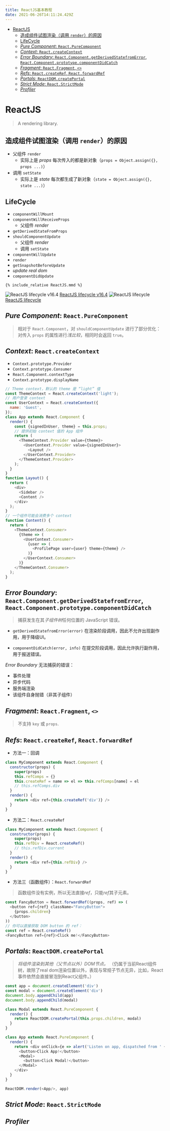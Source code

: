 ```yaml
---
title: ReactJS基本教程
date: 2021-06-26T14:11:24.429Z
---
```


- [ReactJS](#reactjs)
  - [造成组件试图渲染（调用 `render`）的原因](#造成组件试图渲染调用-render的原因)
  - [LifeCycle](#lifecycle)
  - [*Pure Component*: `React.PureComponent`](#pure-component-reactpurecomponent)
  - [*Context*: `React.createContext`](#context-reactcreatecontext)
  - [*Error Boundary*: `React.Component.getDerivedStatefromError`, `React.Component.prototype.componentDidCatch`](#error-boundary-reactcomponentgetderivedstatefromerror-reactcomponentprototypecomponentdidcatch)
  - [*Fragment*: `React.Fragment`, `<>`](#fragment-reactfragment-)
  - [*Refs*: `React.createRef`, `React.forwardRef`](#refs-reactcreateref-reactforwardref)
  - [*Portals*: `ReactDOM.createPortal`](#portals-reactdomcreateportal)
  - [*Strict Mode*: `React.StrictMode`](#strict-mode-reactstrictmode)
  - [*Profiler*](#profiler)

# ReactJS

> A rendering library.

## 造成组件试图渲染（调用 `render`）的原因

- 父组件 `render`
  - 实际上是 *props* 每次传入的都是新对象（`props = Object.assign({}, props ...)`）
- 调用 `setState`
  - 实际上是 *state* 每次都生成了新对象（`state = Object.assign({}, state ...)`）

## LifeCycle

- `componentWillMount`
- `componentWillReceiveProps`
  - 父组件 *render*
- `getDerivedStateFromProps`
- `shouldComponentUpdate`
  - 父组件 *render*
  - 调用 `setState`
- `componentWillUpdate`
- `render`
- `getSnapshotBeforeUpdate`
- *update real dom*
- `componentDidUpdate`

```mermaid
{% include_relative ReactJS.mmd %}
```

![ReactJS lifecycle v16.4](./ReactJS-Lifecycle-v16.4.png)
[ReactJS lifecycle v16.4](https://hackernoon.com/reactjs-component-lifecycle-methods-a-deep-dive-38275d9d13c0)
![ReactJS lifecycle](./ReactJS-Lifecycle.png)
[ReactJS lifecycle](https://projects.wojtekmaj.pl/react-lifecycle-methods-diagram/)

## *Pure Component*: `React.PureComponent`

> 相对于 `React.Component`，对 `shouldComponentUpdate` 进行了部分优化：对传入 `props` 的属性进行*浅比较*，相同时会返回 `true`。

## *Context*: `React.createContext`

- `Context.prototype.Provider`
- `Context.prototype.Consumer`
- `React.Component.contextType`
- `Context.prototype.displayName`

```js
// Theme context，默认的 theme 是 “light” 值
const ThemeContext = React.createContext('light');
// 用户登录 context
const UserContext = React.createContext({
  name: 'Guest',
});
class App extends React.Component {
  render() {
    const {signedInUser, theme} = this.props;
    // 提供初始 context 值的 App 组件
    return (
      <ThemeContext.Provider value={theme}>
        <UserContext.Provider value={signedInUser}>
          <Layout />
        </UserContext.Provider>
      </ThemeContext.Provider>
    );
  }
}
function Layout() {
  return (
    <div>
      <Sidebar />
      <Content />
    </div>
  );
}
// 一个组件可能会消费多个 context
function Content() {
  return (
    <ThemeContext.Consumer>
      {theme => (
        <UserContext.Consumer>
          {user => (
            <ProfilePage user={user} theme={theme} />
          )}
        </UserContext.Consumer>
      )}
    </ThemeContext.Consumer>
  );
}
```

## *Error Boundary*: `React.Component.getDerivedStatefromError`, `React.Component.prototype.componentDidCatch`

> 捕获发生在其*子组件树*任何位置的 JavaScript 错误。

- `getDerivedStatefromError(error)` 在渲染阶段调用，因此不允许出现副作用，用于降级UI。

- `componentDidCatch(error, info)` 在提交阶段调用，因此允许执行副作用，用于报送错误。

*Error Boundary* 无法捕获的错误：

- 事件处理
- 异步代码
- 服务端渲染
- 该组件自身抛错（非其子组件）

## *Fragment*: `React.Fragment`, `<>`

> 不支持 `key` 或 `props`.

## *Refs*: `React.createRef`, `React.forwardRef`

- 方法一：回调

```js
class MyComponent extends React.Component {
  constructor(props) {
    super(props)
    this.refComps = {}
    this.createRef = name => el => this.refComps[name] = el
    // this.refComps.div
  }
  render() {
    return <div ref={this.createRef('div')} />
  }
}
```

- 方法二：`React.createRef`

```js
class MyComponent extends React.Component {
  constructor(props) {
    super(props)
    this.refDiv = React.createRef()
    // this.refDiv.current
  }
  render() {
    return <div ref={this.refDiv} />
  }
}
```

- 方法三（函数组件）：`React.forwardRef`

> 函数组件没有实例，所以无法直接*ref*，只能*ref*其子元素。

```js
const FancyButton = React.forwardRef((props, ref) => (
  <button ref={ref} className="FancyButton">
    {props.children}
  </button>
))
// 你可以直接获取 DOM button 的 ref：
const ref = React.createRef()
<FancyButton ref={ref}>Click me!</FancyButton>
```

## *Portals*: `ReactDOM.createPortal`

> *将组件渲染到其他（父节点以外）DOM节点。*
> （仍属于当前React组件树，故除了real dom渲染位置以外，表现与常规子节点无异，比如，React事件依然会直接冒泡到React父组件。）

```js
const app = document.createElement('div')
const modal = document.createElement('div')
document.body.appendChild(app)
document.body.appendChild(modal)

class Modal extends React.PureComponent {
  render() {
    return ReactDOM.createPortal(this.props.children, modal)
  }
}

class App extends React.PureComponent {
  render() {
    return <div onClick={e => alert('Listen on app, dispatched from ' + e.target.innerHTML)}>
      <button>Click App!</button>
      <Modal>
        <button>Click Modal!</button>
      </Modal>
    </div>
  }
}

ReactDOM.render(<App/>, app)
```

## *Strict Mode*: `React.StrictMode`

## *Profiler*

[lifecycle-diagram]: https://projects.wojtekmaj.pl/react-lifecycle-methods-diagram/
[vue-vs-react-2021]: https://fulcrum.rocks/blog/vue-vs-react-comparison/
